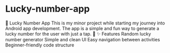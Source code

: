 # Lucky-number-app
📱 Lucky Number App  This is my minor project while starting my journey into Android app development. The app is a simple and fun way to generate a lucky number for the user with just a tap. 🎲  ✨ Features  Random lucky number generator  Simple and clean UI  Easy navigation between activities  Beginner-friendly code structure  
